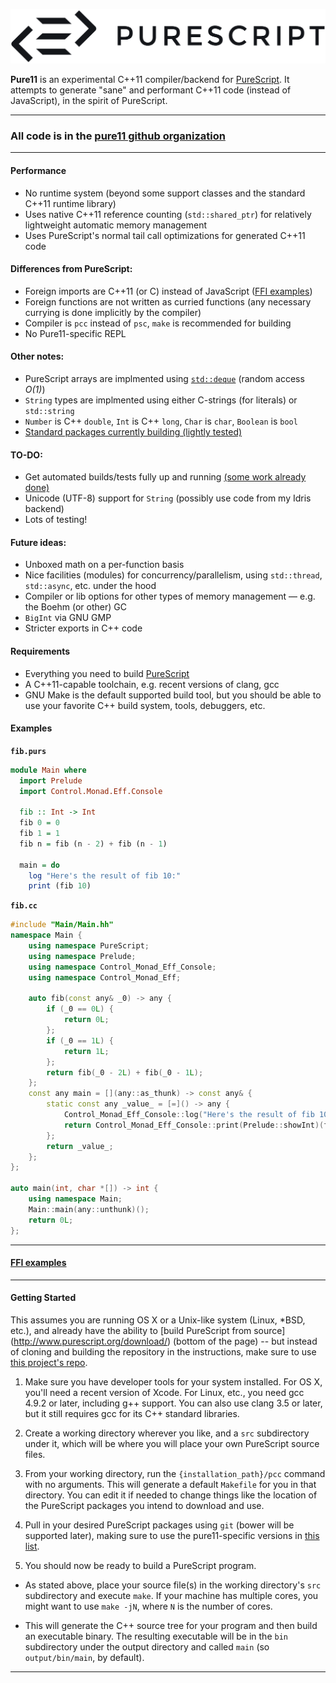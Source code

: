 [![PureScript](https://raw.githubusercontent.com/purescript/purescript/master/logo.png)](http://purescript.org)

**Pure11** is an experimental C++11 compiler/backend for [PureScript](https://github.com/purescript/purescript). It attempts to generate "sane" and performant C++11 code (instead of JavaScript), in the spirit of PureScript.

---

### **All code is in the [pure11 github organization](https://github.com/pure11)**

---

#### Performance

* No runtime system (beyond some support classes and the standard C++11 runtime library)
* Uses native C++11 reference counting (`std::shared_ptr`) for relatively lightweight automatic memory management
* Uses PureScript's normal tail call optimizations for generated C++11 code

#### Differences from PureScript:

* Foreign imports are C++11 (or C) instead of JavaScript ([FFI examples](https://github.com/andyarvanitis/pure11/wiki/FFI_Examples))
* Foreign functions are not written as curried functions (any necessary currying is done implicitly by the compiler)
* Compiler is `pcc` instead of `psc`, `make` is recommended for building
* No Pure11-specific REPL

#### Other notes:

* PureScript arrays are implmented using [`std::deque`](http://en.cppreference.com/w/cpp/container/deque) (random access *O(1)*)
* `String` types are implmented using either C-strings (for literals) or `std::string`
* `Number` is C++ `double`, `Int` is C++ `long`, `Char` is `char`, `Boolean` is `bool`
* [Standard packages currently building (lightly tested)](https://github.com/andyarvanitis/pure11/wiki/Packages)

#### TO-DO:

* Get automated builds/tests fully up and running [(some work already done)](https://github.com/pure11/purescript/blob/pure11/pcc/TestMain.hs)
* Unicode (UTF-8) support for `String` (possibly use code from my Idris backend)
* Lots of testing!

#### Future ideas:

* Unboxed math on a per-function basis
* Nice facilities (modules) for concurrency/parallelism, using `std::thread`, `std::async`, etc. under the hood
* Compiler or lib options for other types of memory management — e.g. the Boehm (or other) GC
* `BigInt` via GNU GMP
* Stricter exports in C++ code

#### Requirements

* Everything you need to build [PureScript](https://github.com/purescript/purescript)
* A C++11-capable toolchain, e.g. recent versions of clang, gcc
* GNU Make is the default supported build tool, but you should be able to use your favorite C++ build system, tools, debuggers, etc.

#### Examples

**`fib.purs`**
```PureScript
module Main where
  import Prelude
  import Control.Monad.Eff.Console

  fib :: Int -> Int
  fib 0 = 0
  fib 1 = 1
  fib n = fib (n - 2) + fib (n - 1)

  main = do
    log "Here's the result of fib 10:"
    print (fib 10)
```
**`fib.cc`**
```c++
#include "Main/Main.hh"
namespace Main {
    using namespace PureScript;
    using namespace Prelude;
    using namespace Control_Monad_Eff_Console;
    using namespace Control_Monad_Eff;

    auto fib(const any& _0) -> any {
        if (_0 == 0L) {
            return 0L;
        };
        if (_0 == 1L) {
            return 1L;
        };
        return fib(_0 - 2L) + fib(_0 - 1L);
    };
    const any main = [](any::as_thunk) -> const any& {
        static const any _value_ = [=]() -> any {
            Control_Monad_Eff_Console::log("Here's the result of fib 10:")();
            return Control_Monad_Eff_Console::print(Prelude::showInt)(fib(10L))();
        };
        return _value_;
    };
};

auto main(int, char *[]) -> int {
    using namespace Main;
    Main::main(any::unthunk)();
    return 0L;
};
```
---
#### [FFI examples](https://github.com/andyarvanitis/pure11/wiki/FFI_Examples)
---
#### Getting Started
This assumes you are running OS X or a Unix-like system (Linux, *BSD, etc.), and already have the ability to [build PureScript from source] (http://www.purescript.org/download/) (bottom of the page) -- but instead of cloning and building the repository in the instructions, make sure to use [this project's repo](https://github.com/pure11/purescript).

1. Make sure you have developer tools for your system installed. For OS X, you'll need a recent version of Xcode. For Linux, etc., you need gcc 4.9.2 or later, including g++ support. You can also use clang 3.5 or later, but it still requires gcc for its C++ standard libraries.

2. Create a working directory wherever you like, and a `src` subdirectory under it, which will be where you will place your own PureScript source files.

3. From your working directory, run the `{installation_path}/pcc` command with no arguments. This will generate a default `Makefile` for you in that directory. You can edit it if needed to change things like the location of the PureScript packages you intend to download and use.

4. Pull in your desired PureScript packages using `git` (bower will be supported later), making sure to use the pure11-specific versions in [this list](https://github.com/andyarvanitis/pure11/wiki/Packages).

5. You should now be ready to build a PureScript program.
  * As stated above, place your source file(s) in the working directory's `src` subdirectory and execute `make`. If your machine has multiple cores, you might want to use `make -jN`, where `N` is the number of cores.

  * This will generate the C++ source tree for your program and then build an executable binary. The resulting executable will be in the `bin` subdirectory under the output directory and called `main` (so `output/bin/main`, by default).

---
